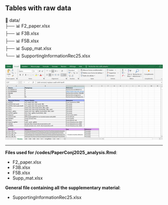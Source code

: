 ## Tables with raw data 

📂 data/  
├── 📊 F2_paper.xlsx  
├── 📊 F3B.xlsx  
├── 📊 F5B.xlsx  
├── 📊 Supp_mat.xlsx  
└── 📊 SupportingInformationRec25.xlsx  

<img src="table.png" alt="figure" width="600" />

___

**Files used for /codes/PaperConj2025_analysis.Rmd**:
- F2_paper.xlsx
- F3B.xlsx
- F5B.xlsx
- Supp_mat.xlsx  

**General file containing all the supplementary material**: 
- SupportingInformationRec25.xlsx   
